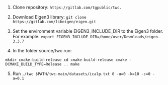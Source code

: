 1. Clone repository: `https://gitlab.com/tgpublic/twc.`
2. Download Eigen3 library: `git clone https://gitlab.com/libeigen/eigen.git`
3. Set the environment variable EIGEN3_INCLUDE_DIR to the Eigen3 folder.
       For example:
       `export EIGEN3_INCLUDE_DIR=/home/user/Downloads/eigen-3.3.7`

4. In the folder source/twc run:

`mkdir cmake-build-release
cd cmake-build-release
cmake -DCMAKE_BUILD_TYPE=Release ..
make`

5. Run
`./twc $PATH/twc-main/datasets/icalp.txt 0 -u=0 -k=10 -c=0 -a=0.1`
